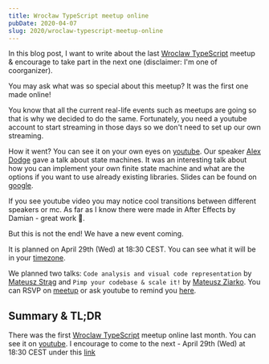 ```yaml
---
title: Wrocław TypeScript meetup online
pubDate: 2020-04-07
slug: 2020/wroclaw-typescript-meetup-online
---
```


In this blog post, I want to write about the last [Wroclaw TypeScript](https://www.meetup.com/pl-PL/WrocTypeScript/) meetup & encourage to take part
in the next one (disclaimer: I'm one of coorganizer).

You may ask what was so special about this meetup? It was the first one made online!

You know that all the current real-life events such as meetups are going so that is why we decided
to do the same. Fortunately, you need a youtube account to start streaming in those days so we don't need
to set up our own streaming.

How it went? You can see it on your own eyes on [youtube](https://www.youtube.com/watch?v=2fHBBiBGYio).
Our speaker [Alex Dodge](https://twitter.com/alexmdodge) gave a talk about state machines.
It was an interesting talk about how you can implement your own finite state machine and what are the
options if you want to use already existing libraries. Slides can be found on [google](https://docs.google.com/presentation/d/1uEc9844u59ujNzE_gKDuB1hzi4B52oX3ZB37hQP8Mlc/edit#slide=id.g6c9450f387_0_52).

If you see youtube video you may notice cool transitions between different speakers or mc. As far as
I know there were made in After Effects by Damian - great work 👏.

But this is not the end! We have a new event coming.

It is planned on April 29th (Wed) at 18:30 CEST.
You can see what it will be in your [timezone](https://www.timeanddate.com/worldclock/converter.html?iso=20200429T163000&p1=664).

We planned two talks: `Code analysis and visual code representation` by [Mateusz Strąg](https://twitter.com/MateuszStrag)
and `Pimp your codebase & scale it!` by [Mateusz Ziarko](https://linkedin.com/in/mateuszziarko).
You can RSVP on [meetup](https://www.meetup.com/WrocTypeScript/events/267280145/)
or ask youtube to remind you [here](https://www.youtube.com/watch?v=4aZ8WMyJiWU&feature=youtu.be).

## Summary & TL;DR

There was the first [Wroclaw TypeScript](https://www.meetup.com/pl-PL/WrocTypeScript/) meetup online last month.
You can see it on [youtube](https://www.youtube.com/watch?v=2fHBBiBGYio). I encourage to come to the next - April 29th (Wed) at 18:30 CEST
under this [link](https://www.youtube.com/watch?v=4aZ8WMyJiWU&feature=youtu.be)
